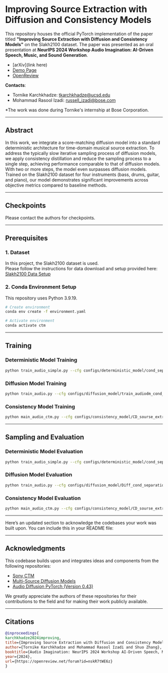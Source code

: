 # Improving Source Extraction with Diffusion and Consistency Models

<p align="center"></p>

This repository houses the official PyTorch implementation of the paper titled **"Improving Source Extraction with Diffusion and Consistency Models"** on the Slakh2100 dataset. The paper was presented as an oral presentation at **NeurIPS 2024 Workshop Audio Imagination: AI-Driven Speech, Music, and Sound Generation**.

- [arXiv](link here)  
- [Demo Page](https://consistency-separation.github.io/)  
- [OpenReview](https://openreview.net/forum?id=nskR7tWE6z)  

**Contacts**:
- Tornike Karchkhadze: [tkarchkhadze@ucsd.edu](mailto:tkarchkhadze@ucsd.edu)  
- Mohammad Rasool Izadi: [russell_izadi@bose.com](mailto:russell_izadi@bose.com)

*The work was done during Tornike's internship at Bose Corporation.

---

## Abstract

In this work, we integrate a score-matching diffusion model into a standard deterministic architecture for time-domain musical source extraction. To address the typically slow iterative sampling process of diffusion models, we apply consistency distillation and reduce the sampling process to a single step, achieving performance comparable to that of diffusion models. With two or more steps, the model even surpasses diffusion models. Trained on the Slakh2100 dataset for four instruments (bass, drums, guitar, and piano), our model demonstrates significant improvements across objective metrics compared to baseline methods.

---

## Checkpoints

Please contact the authors for checkpoints.

---

## Prerequisites

### 1. Dataset

In this project, the Slakh2100 dataset is used.  
Please follow the instructions for data download and setup provided here:  
[Slakh2100 Data Setup](https://github.com/gladia-research-group/multi-source-diffusion-models/blob/main/data/README.md)

### 2. Conda Environment Setup

This repository uses Python 3.9.19.  

```bash
# Create environment
conda env create -f environment.yaml

# Activate environment
conda activate ctm
```

---

## Training

### Deterministic Model Training
```bash
python train_audio_simple.py --cfg configs/deterministic_model/cond_separation_simple_no_diff_train.yaml
```

### Diffusion Model Training
```bash
python train_audio.py --cfg configs/diffusion_model/train_audiodm_cond_separation_unet_every_layer_pre_trained_feature_extractor.yaml
```

### Consistency Model Training
```bash
python main_audio_ctm.py --cfg configs/consistency_model/CD_sourse_extraction_unet_every_layer_pre_trained_feature_extractor_train.yaml
```

---

## Sampling and Evaluation

### Deterministic Model Evaluation
```bash
python train_audio_simple.py --cfg configs/deterministic_model/cond_separation_simple_no_diff_eval.yaml
```

### Diffusion Model Evaluation
```bash
python train_audio.py --cfg configs/diffusion_model/Diff_cond_separation_unet_every_layer_pre_trained_feature_extractor_eval_MSDMSampler.yaml
```

### Consistency Model Evaluation
```bash
python main_audio_ctm.py --cfg configs/consistency_model/CD_sourse_extraction_unet_every_layer_pre_trained_feature_extractor_eval.yaml
```

---

Here’s an updated section to acknowledge the codebases your work was built upon. You can include this in your README file:

---

## Acknowledgments

This codebase builds upon and integrates ideas and components from the following repositories:

- [Sony CTM](https://github.com/sony/ctm)  
- [Multi-Source Diffusion Models](https://github.com/gladia-research-group/multi-source-diffusion-models)  
- [Audio Diffusion PyTorch (Version 0.43)](https://github.com/archinetai/audio-diffusion-pytorch)  

We greatly appreciate the authors of these repositories for their contributions to the field and for making their work publicly available.

--- 

## Citations

```bibtex
@inproceedings{
karchkhadze2024improving,
title={Improving Source Extraction with Diffusion and Consistency Models},
author={Tornike Karchkhadze and Mohammad Rasool Izadi and Shuo Zhang},
booktitle={Audio Imagination: NeurIPS 2024 Workshop AI-Driven Speech, Music, and Sound Generation},
year={2024},
url={https://openreview.net/forum?id=nskR7tWE6z}
}
```